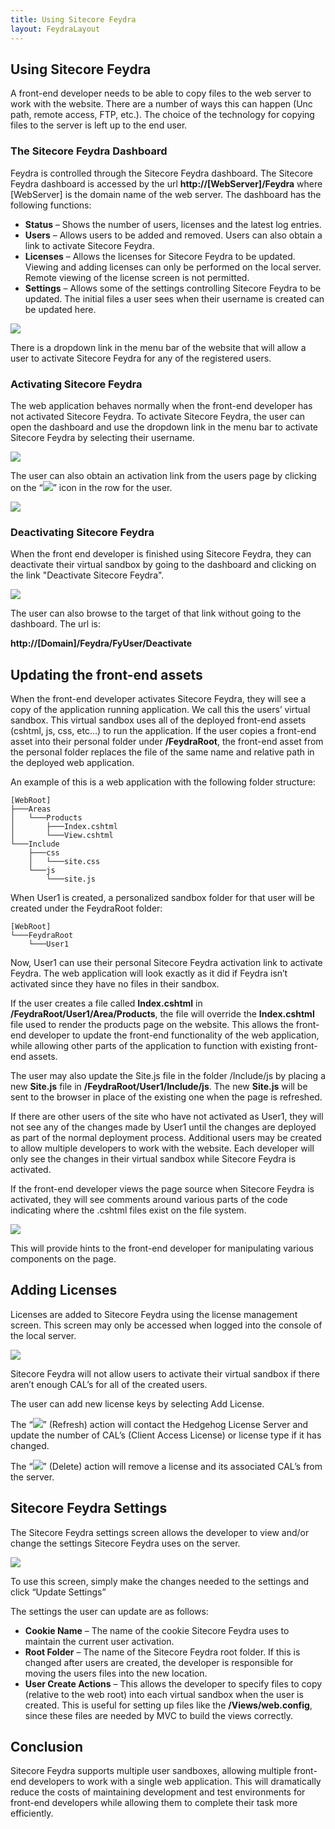 ```yaml
---
title: Using Sitecore Feydra
layout: FeydraLayout
---
```


## Using Sitecore Feydra
A front-end developer needs to be able to copy files to the web server to work with 
the website. There are a number of ways this can happen (Unc path, remote access, 
FTP, etc.). The choice of the technology for copying files to the server is left 
up to the end user.

### The Sitecore Feydra Dashboard
Feydra is controlled through the Sitecore Feydra dashboard. The Sitecore Feydra dashboard is accessed 
by the url **http:&#47;&#47;[WebServer]/Feydra** where [WebServer] is the domain name of the 
web server. The dashboard has the following functions:

- **Status** – Shows the number of users, licenses and the latest log entries.
- **Users** – Allows users to be added and removed. Users can also obtain a link to 
activate Sitecore Feydra.
- **Licenses** – Allows the licenses for Sitecore Feydra to be updated. Viewing and adding 
licenses can only be performed on the local server. Remote viewing of the license screen 
is not permitted.
- **Settings** – Allows some of the settings controlling Sitecore Feydra to be updated. The 
initial files a user sees when their username is created can be updated here.

![](/Images/Feydra/FeydraStatus.png)

There is a dropdown link in the menu bar of the website that will allow a user to 
activate Sitecore Feydra for any of the registered users.

### Activating Sitecore Feydra
The web application behaves normally when the front-end developer has not activated 
Sitecore Feydra. To activate Sitecore Feydra, the user can open the dashboard and use the dropdown link 
in the menu bar to activate Sitecore Feydra by selecting their username. 

![](/Images/Feydra/ActivationDropdown.png)

The user can also obtain an activation link from the users page by clicking on the 
“![](/Images/Feydra/ActivationLink.png)” icon in the row for the user.

![](/Images/Feydra/UsersScreen.png)

### Deactivating Sitecore Feydra
When the front end developer is finished using Sitecore Feydra, they can deactivate their virtual
sandbox by going to the dashboard and clicking on the link "Deactivate Sitecore Feydra". 

![](/Images/Feydra/DeactivateLink.png)

The user can also browse to the target of that link without going to the dashboard. The 
url is:

**http://[Domain]/Feydra/FyUser/Deactivate**

## Updating the front-end assets
When the front-end developer activates Sitecore Feydra, they will see a copy of the application 
running application. We call this the users’ virtual sandbox. This virtual sandbox uses 
all of the deployed front-end assets (cshtml, js, css, etc…) to run the application. If 
the user copies a front-end asset into their personal folder under **/FeydraRoot**, the 
front-end asset from the personal folder replaces the file of the same name and relative 
path in the deployed web application.

An example of this is a web application with the following folder structure:

    [WebRoot]
    ├───Areas
    │   └───Products
    │       ├───Index.cshtml
    │       └───View.cshtml
    └───Include
        ├───css
        │   └───site.css
        └───js
            └───site.js

When User1 is created, a personalized sandbox folder for that user will be created 
under the FeydraRoot folder:

    [WebRoot]
    └───FeydraRoot
        └───User1

Now, User1 can use their personal Sitecore Feydra activation link to activate Feydra. The web 
application will look exactly as it did if Feydra isn’t activated since they have no 
files in their sandbox. 

If the user creates a file called **Index.cshtml** in **/FeydraRoot/User1/Area/Products**, 
the file will override the **Index.cshtml** file used to render the products page on the 
website. This allows the front-end developer to update the front-end functionality of 
the web application, while allowing other parts of the application to function with 
existing front-end assets.

The user may also update the Site.js file in the folder /Include/js by placing a new 
**Site.js** file in **/FeydraRoot/User1/Include/js**. The new **Site.js** will be sent 
to the browser in place of the existing one when the page is refreshed. 

If there are other users of the site who have not activated as User1, they will not see 
any of the changes made by User1 until the changes are deployed as part of the normal 
deployment process. Additional users may be created to allow multiple developers to work 
with the website. Each developer will only see the changes in their virtual sandbox while 
Sitecore Feydra is activated.

If the front-end developer views the page source when Sitecore Feydra is activated, they will see 
comments around various parts of the code indicating where the .cshtml files exist on the 
file system. 

![](/Images/Feydra/ExampleHtml.png)

This will provide hints to the front-end developer for manipulating various components 
on the page.

## Adding Licenses

Licenses are added to Sitecore Feydra using the license management screen. This screen may only 
be accessed when logged into the console of the local server. 

![](/Images/Feydra/LicensesScreen.png)

Sitecore Feydra will not allow users to activate their virtual sandbox if there aren’t enough 
CAL’s for all of the created users.

The user can add new license keys by selecting Add License.

The “![](/Images/Feydra/Refresh.png)” (Refresh) action will contact the Hedgehog License Server and update the 
number of CAL’s (Client Access License) or license type if it has changed.

The “![](/Images/Feydra/Delete.png)” (Delete) action will remove a license and its associated CAL’s from the server.

## Sitecore Feydra Settings
The Sitecore Feydra settings screen allows the developer to view and/or change the settings 
Sitecore Feydra uses on the server. 

![](/Images/Feydra/SettingsScreen.png)

To use this screen, simply make the changes needed to the settings and click 
“Update Settings”

The settings the user can update are as follows:

- **Cookie Name** – The name of the cookie Sitecore Feydra uses to maintain the current user 
activation.
- **Root Folder** – The name of the Sitecore Feydra root folder. If this is changed after 
users are created, the developer is responsible for moving the users files into the 
new location.
- **User Create Actions** – This allows the developer to specify files to copy 
(relative to the web root) into each virtual sandbox when the user is created. 
This is useful for setting up files like the **/Views/web.config**, since these files are 
needed by MVC to build the views correctly.

## Conclusion
Sitecore Feydra supports multiple user sandboxes, allowing multiple front-end developers to work 
with a single web application. This will dramatically reduce the costs of maintaining 
development and test environments for front-end developers while allowing them to complete 
their task more efficiently.
